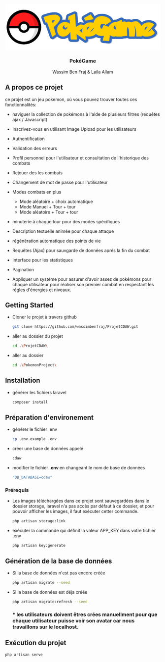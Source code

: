 <!-- PROJECT LOGO -->
<br />
<div align="center">
  <a href="#">
    <img src="PokemonProject/public/assets/images/pokemon/logo-white.png" alt="Logo" >
  </a>

<h3 align="center">PokéGame</h3>

  <p align="center">
    Wassim Ben Fraj & Laila Allam
    <br />
  </p>
</div>

## A propos ce projet

ce projet est un jeu pokemon, où vous pouvez trouver toutes ces fonctionnalités:
- naviguer la collection de pokémons à l'aide de plusieurs filtres (requêtes ajax / Javascript)
- Inscrivez-vous en utilisant Image Upload pour les utilisateurs
- Authentification
- Validation des erreurs
- Profil personnel pour l'utilisateur et consultation de l'historique des combats
- Rejouer des les combats
- Changement de mot de passe pour l'utilisateur
- Modes combats en plus

  - Mode aléatoire + choix automatique
  - Mode Manuel + Tour + tour
  - Mode aléatoire + Tour + tour
- minuterie à chaque tour pour des modes spécifiques
- Description textuelle animée pour chaque attaque
- régénèration automatique des points de vie
- Requêtes (Ajax) pour sauvgarde de données aprés la fin du combat 
- Interface pour les statistiques
- Pagination
- Appliquer un système pour assurer d'avoir assez de pokémons pour chaque utilisateur pour réaliser son premier combat
en respectant les régles d'énergies et niveaux.


<!-- GETTING STARTED -->

## Getting Started

* Cloner le projet à travers github
  ```sh
  git clone https://github.com/wassimbenfraj/ProjetCDAW.git
  ```
* aller au dossier du projet
  ```sh
  cd .\ProjetCDAW\
  ```
  
* aller au dossier 
  ```sh
  cd .\PokemonProject\
  ```
## Installation

* générer les fichiers laravel

  ```sh
  composer install
  ```

## Préparation d'environement

* générer le fichier .env
  ```sh
  cp .env.example .env
  ```

* créer une base de données appelé
  ```sh
  cdaw
  ```

* modifier le fichier <strong>.env </strong> en changeant le nom de base de données
  ```sh
  "DB_DATABASE=cdaw"
  ```
### Prérequis

* Les images téléchargées dans ce projet sont sauvegardées dans le dossier storage, laravel n'a pas accès par défaut à ce dossier, et pour pouvoir afficher les images, il faut exécuter cetter commande.
  ```sh
  php artisan storage:link
  ```

* exécuter la commande qui définit la valeur APP_KEY dans votre fichier .env 
  ```sh
  php artisan key:generate
  ```
## Génération de la base de données

* Si la base de données n'est pas encore  créée

  ```sh
  php artisan migrate --seed
  ```
* Si la base de données est déja  créée

  ```sh
  php artisan migrate:refresh --seed
  ```
  ### * les utilisateurs doivent êtres crées manuellment pour que chaque utilisateur puisse voir son avatar car nous travaillons sur le localhost.
## Exécution du projet

  ```sh
  php artisan serve
  ```
